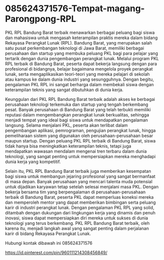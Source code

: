 # 085624371576-Tempat-magang-Parongpong-RPL

PKL RPL Bandung Barat terbaik menawarkan berbagai peluang bagi siswa dan mahasiswa untuk mengasah keterampilan praktis mereka dalam bidang Rekayasa Perangkat Lunak (RPL). Bandung Barat, yang merupakan salah satu pusat perkembangan teknologi di Jawa Barat, memiliki berbagai perusahaan dan startup yang membuka peluang PKL bagi para pelajar yang tertarik dengan dunia pengembangan perangkat lunak. Melalui program PKL RPL terbaik di Bandung Barat, peserta dapat bekerja langsung dengan para profesional di bidangnya, belajar bagaimana mengelola proyek perangkat lunak, serta mengaplikasikan teori-teori yang mereka pelajari di sekolah atau kampus ke dalam dunia industri yang sesungguhnya. Dengan begitu, pengalaman PKL RPL ini sangat berharga dalam membekali siswa dengan keterampilan teknis yang sangat dibutuhkan di dunia kerja.

Keunggulan dari PKL RPL Bandung Barat terbaik adalah akses ke berbagai perusahaan teknologi terkemuka dan startup yang tengah berkembang pesat. Banyak perusahaan di Bandung Barat yang telah terbukti memiliki reputasi dalam mengembangkan perangkat lunak berkualitas, sehingga menjadi tempat yang ideal bagi siswa untuk mendapatkan pengalaman langsung. Selama menjalani PKL, peserta akan terlibat dalam pengembangan aplikasi, pemrograman, pengujian perangkat lunak, hingga pemeliharaan sistem yang digunakan oleh perusahaan-perusahaan besar maupun startup. Dengan peluang PKL RPL terbaik di Bandung Barat, siswa tidak hanya bisa meningkatkan keterampilan teknis, tetapi juga mendapatkan wawasan mendalam mengenai tren terbaru dalam dunia teknologi, yang sangat penting untuk mempersiapkan mereka menghadapi dunia kerja yang kompetitif.

Selain itu, PKL RPL Bandung Barat terbaik juga memberikan kesempatan bagi siswa untuk membangun jejaring profesional yang sangat bermanfaat di masa depan. Banyak perusahaan yang mencari talenta muda potensial untuk dijadikan karyawan tetap setelah selesai menjalani masa PKL. Dengan bekerja bersama tim yang berpengalaman di perusahaan-perusahaan terbaik di Bandung Barat, peserta PKL dapat memperluas koneksi mereka dan memperoleh mentor yang dapat memberikan bimbingan serta peluang karir di industri perangkat lunak. Dengan pengalaman PKL RPL yang solid, ditambah dengan dukungan dari lingkungan kerja yang dinamis dan penuh inovasi, siswa dapat mempersiapkan diri mereka untuk sukses di dunia teknologi yang terus berkembang. PKL RPL Bandung Barat terbaik, oleh karena itu, menjadi langkah awal yang sangat penting dalam perjalanan karir di bidang Rekayasa Perangkat Lunak.

Hubungi kontak dibawah ini
085624371576

https://id.pinterest.com/pin/960111214308456849/
